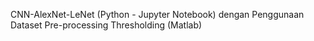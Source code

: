 CNN-AlexNet-LeNet (Python - Jupyter Notebook) dengan Penggunaan Dataset Pre-processing Thresholding (Matlab)

